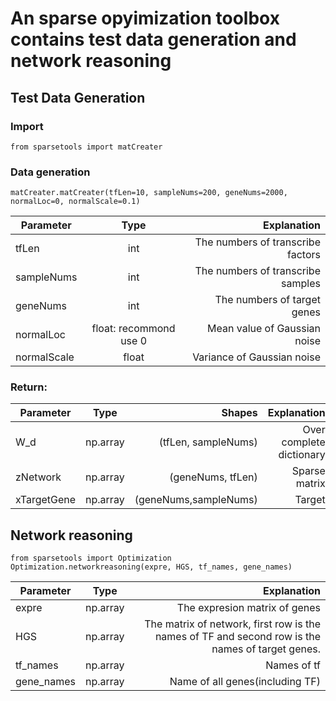 # An sparse opyimization toolbox contains test data generation and network reasoning

## Test Data Generation

### **Import**

```{python}
from sparsetools import matCreater
```

### **Data generation**

```{python}
matCreater.matCreater(tfLen=10, sampleNums=200, geneNums=2000, normalLoc=0, normalScale=0.1)
```
| Parameter  |      Type      |  Explanation|
|----------|:-------------:|------:|
| tfLen|  int | The numbers of transcribe factors|
| sampleNums|    int  |  The numbers of transcribe samples  |
|geneNums | int|   The numbers of target genes  |
|normalLoc | float: recommond use 0|  Mean value of Gaussian noise  |
|normalScale | float|   Variance of Gaussian noise|

### **Return:**
| Parameter  |      Type      | Shapes| Explanation|
|----------|:-------------:|------:|------:|
| W_d|  np.array | (tfLen, sampleNums)|Over complete dictionary|
| zNetwork|    np.array  | (geneNums, tfLen)| Sparse matrix  |
|xTargetGene | np.array| (geneNums,sampleNums)|  Target   |
  

## Network reasoning  

```{python}
from sparsetools import Optimization
Optimization.networkreasoning(expre, HGS, tf_names, gene_names)
```
| Parameter  |      Type      |  Explanation|
|----------|:-------------:|------:|
| expre|  np.array | The expresion matrix of genes|
| HGS|    np.array  |  The matrix of network, first row is the names of TF and second row is the names of target genes.|
|tf_names| np.array|   Names of tf |
|gene_names| np.array|  Name of all genes(including TF)  |
